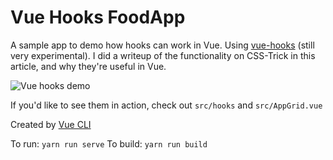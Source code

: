 # Vue Hooks FoodApp

A sample app to demo how hooks can work in Vue. Using [vue-hooks](https://github.com/yyx990803/vue-hooks) (still very experimental). I did a writeup of the functionality on CSS-Trick in this article, and why they're useful in Vue. 

![Vue hooks demo](https://media.giphy.com/media/7FfLF0PlWuPVfPPFll/giphy.gif "Vue Hooks Demo")

If you'd like to see them in action, check out `src/hooks` and `src/AppGrid.vue`

Created by [Vue CLI](https://cli.vuejs.org/)

To run: `yarn run serve`
To build: `yarn run build`
